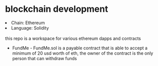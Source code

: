 # blockchain development

<li>Chain: Ethereum</li>
<li>Language: Solidity</li>
<br/>

<section> this repo is a workspace for various ethereum dapps and contracts </section>
<ul>
<li>FundMe - FundMe.sol is a payable contract that is able to accept a minimum of 20 usd worth of eth, the owner of the contract is the only person that can withdraw funds</li>
</ul>
